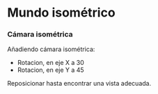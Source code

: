# Mundo isométrico

### Cámara isométrica

Añadiendo cámara isométrica:

* Rotacion, en eje X a 30
* Rotacion, en eje Y a 45

Reposicionar hasta encontrar una vista adecuada.